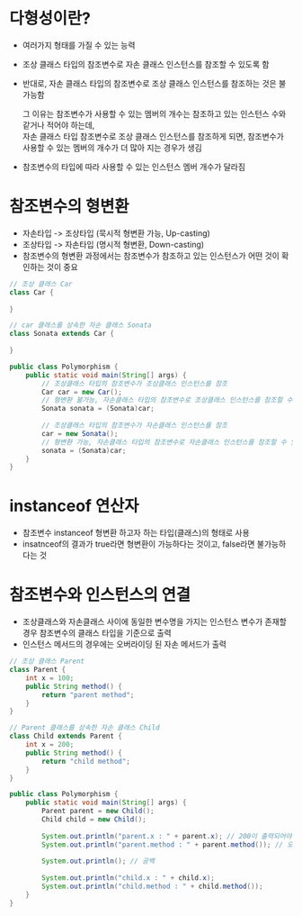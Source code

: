 # 다형성이란?
  - 여러가지 형태를 가질 수 있는 능력
  - 조상 클래스 타입의 참조변수로 자손 클래스 인스턴스를 참조할 수 있도록 함
  - 반대로, 자손 클래스 타입의 참조변수로 조상 클래스 인스턴스를 참조하는 것은 불가능함 <br>
  
    그 이유는 참조변수가 사용할 수 있는 멤버의 개수는 참조하고 있는 인스턴스 수와 같거나 적어야 하는데, <br>
    자손 클래스 타입 참조변수로 조상 클래스 인스턴스를 참조하게 되면, 참조변수가 사용할 수 있는 멤버의 개수가 더 많아 지는 경우가 생김 <br>

  - 참조변수의 타입에 따라 사용할 수 있는 인스턴스 멤버 개수가 달라짐

# 참조변수의 형변환
  - 자손타입 -> 조상타입 (묵시적 형변환 가능, Up-casting)
  - 조상타입 -> 자손타입 (명시적 형변환, Down-casting)
  - 참조변수의 형변환 과정에서는 참조변수가 참조하고 있는 인스턴스가 어떤 것이 확인하는 것이 중요

```java
// 조상 클래스 Car
class Car {
	
}

// car 클래스를 상속한 자손 클래스 Sonata
class Sonata extends Car {
	
}

public class Polymorphism {
	public static void main(String[] args) {
		// 조상클래스 타입의 참조변수가 조상클래스 인스턴스를 참조
		Car car = new Car();
		// 형변환 불가능, 자손클래스 타입의 참조변수로 조상클래스 인스턴스를 참조할 수 없음
		Sonata sonata = (Sonata)car; 
		
		// 조상클래스 타입의 참조변수가 자손클래스 인스턴스를 참조
		car = new Sonata();
		// 형변환 가능, 자손클래스 타입의 참조변수로 자손클래스 인스턴스를 참조할 수 있음
		sonata = (Sonata)car; 
	}
}
```

# instanceof 연산자
  - 참조변수 instanceof 형변환 하고자 하는 타입(클래스)의 형태로 사용
  - insatnceof의 결과가 true라면 형변환이 가능하다는 것이고, false라면 불가능하다는 것

# 참조변수와 인스턴스의 연결
  - 조상클래스와 자손클래스 사이에 동일한 변수명을 가지는 인스턴스 변수가 존재할 경우 참조변수의 클래스 타입을 기준으로 출력
  - 인스턴스 메서드의 경우에는 오버라이딩 된 자손 메서드가 출력
```java
// 조상 클래스 Parent
class Parent {
	int x = 100;
	public String method() {
		return "parent method";
	}
}

// Parent 클래스를 상속한 자손 클래스 Child
class Child extends Parent {
	int x = 200;
	public String method() {
		return "child method";
	}
}

public class Polymorphism {
	public static void main(String[] args) {
		Parent parent = new Child();
		Child child = new Child();
		
		System.out.println("parent.x : " + parent.x); // 200이 출력되어야 할 것 같지만, 100 출력
		System.out.println("parent.method : " + parent.method()); // 오버라이딩 된 자손 메서드 출력
		
		System.out.println(); // 공백
		
		System.out.println("child.x : " + child.x);
		System.out.println("child.method : " + child.method());
	}
}
```
